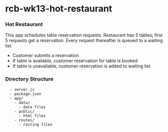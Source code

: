 # rcb-wk13-hot-restaurant

### Hot Restaurant

This app schedules table reservation requests. Restaurant has 5 tables; first 5 requests get a reservation. Every request thereafter is queued to a waiting list.

- Customer submits a reservation
- If table is available, customer reservation for table is booked
- If table is unavailable, customer reservation is added to waiting list

### Directory Structure

```
  - server.js
  - package.json
  - app/
    - data/
      - data files
    - public/
      - html files
    - routes/
      - routing files
```